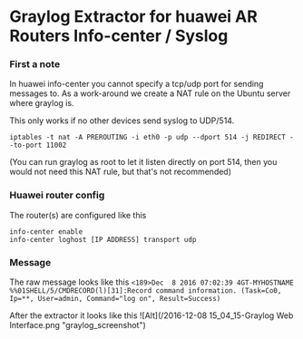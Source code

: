 # Graylog Extractor for huawei AR Routers Info-center / Syslog

### First a note
In huawei info-center you cannot specify a tcp/udp port for sending messages to.
As a work-around we create a NAT rule on the Ubuntu server where graylog is.

This only works if no other devices send syslog to UDP/514.

`iptables -t nat -A PREROUTING -i eth0 -p udp --dport 514 -j REDIRECT --to-port 11002`

(You can run graylog as root to let it listen directly on port 514, then you would not need this NAT rule, but that's not recommended)

### Huawei router config
The router(s) are configured like this

```
info-center enable
info-center loghost [IP ADDRESS] transport udp
```

### Message
The raw message looks like this
`<189>Dec  8 2016 07:02:39 4GT-MYHOSTNAME %%01SHELL/5/CMDRECORD(l)[31]:Record command information. (Task=Co0, Ip=**, User=admin, Command="log on", Result=Success)`

After the extractor it looks like this
![Alt](/2016-12-08 15_04_15-Graylog Web Interface.png "graylog_screenshot")
